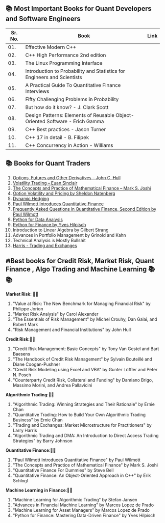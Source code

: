 ## 📚 Most Important Books for Quant Developers and Software Engineers


| Sr. No. | Book | Link |
| --------|------|-----|
| 01. | Effective Modern C++ |
| 02. | C++ High Performance 2nd edition |
| 03. | The Linux Programming Interface |
| 04. | Introduction to Probability and Statistics for Engineers and Scientists |
| 05. | A Practical Guide To Quantitative Finance Interviews |
| 06. | Fifty Challenging Problems in Probability |
| 07. | But how do it know?  - J. Clark Scott |
| 08. | Design Patterns:  Elements of Reusable Object-Oriented Software - Erich Gamma |
| 09. | C++ Best practices - Jason Turner |
| 10. | C++ 17 in detail - B. Filipek |
| 11. | C++ Concurrency in Action - Williams |  

## 📚 Books for Quant Traders 

1. [Options, Futures and Other Derivatives – John C. Hull](http://lib.ysu.am/disciplines_bk/2b66030e0dd4c77b2bda437f6c1e5e66.pdf)
2. [Volatility Trading – Euan Sinclair](https://knowen-production.s3.amazonaws.com/uploads/attachment/file/2167/Volatility%2BTrading%2B-%2BEuan%2BSinclair.pdf)
3. [The Concepts and Practice of Mathematical Finance – Mark S. Joshi](https://ia601604.us.archive.org/20/items/quant_books/Concepts%20_%20Practice%20of%20Mathematical%20Finance%20-%20M.%20S.%20Joshi.pdf)
4. [Option Volatility and Pricing by Sheldon Natenberg](https://tfal.in/wp-content/uploads/2023/09/Option-Volatility-and-Pricing_-Advanced-Trading-Strategies-and-Techniques-PDFDrive-.pdf)
5. [Dynamic Hedging](http://docs.finance.free.fr/Options/Dynamic_Hedging-Taleb.pdf)
6. [Paul Wilmott Introduces Quantitative Finance](http://ndl.ethernet.edu.et/bitstream/123456789/26868/1/114.Wilmott%2C%20Paul.pdf)
7. [Frequently Asked Questions in Quantitative Finance, Second Edition by Paul Wilmott]()
8. [Python for Data Analysis]()
9. [Python for Finance by Yves Hilpisch](https://www.sea-stat.com/wp-content/uploads/2021/05/Yves-Hilpisch-Python-for-Finance_-Mastering-Data-Driven-Finance-Book-OReilly-2018.pdf)
10. Introduction to Linear Algebra by Gilbert Strang
11. Advances in Portfolio Management by Grinold and Kahn
12. Technical Analysis is Mostly Bullshit
13. [Harris - Trading and Exchanges](https://www.acsu.buffalo.edu/~keechung/MGF743/Readings/Trading-Exchanges-Market-Microstructure-Practitioners%20Draft%20Copy.pdf)


## 🔥Best books for Credit Risk, Market Risk, Quant Finance , Algo Trading and Machine Learning 📚📚

**Market Risk**: 🎯🎯
1. "Value at Risk: The New Benchmark for Managing Financial Risk" by Philippe Jorion
2. "Market Risk Analysis" by Carol Alexander
3. "The Essentials of Risk Management" by Michel Crouhy, Dan Galai, and Robert Mark
4. "Risk Management and Financial Institutions" by John Hull

**Credit Risk**:🎯🎯
1. "Credit Risk Management: Basic Concepts" by Tony Van Gestel and Bart Baesens
2. "The Handbook of Credit Risk Management" by Sylvain Bouteillé and Diane Coogan-Pushner
3. "Credit Risk Modeling using Excel and VBA" by Gunter Löffler and Peter N. Posch
4. "Counterparty Credit Risk, Collateral and Funding" by Damiano Brigo, Massimo Morini, and Andrea Pallavicini

**Algorithmic Trading**:🎯🎯
1. "Algorithmic Trading: Winning Strategies and Their Rationale" by Ernie Chan
2. "Quantitative Trading: How to Build Your Own Algorithmic Trading Business" by Ernie Chan
3. "Trading and Exchanges: Market Microstructure for Practitioners" by Larry Harris
4. "Algorithmic Trading and DMA: An Introduction to Direct Access Trading Strategies" by Barry Johnson

**Quantitative Finance**:🎯🎯
1. "Paul Wilmott Introduces Quantitative Finance" by Paul Wilmott
2. "The Concepts and Practice of Mathematical Finance" by Mark S. Joshi
3. "Quantitative Finance For Dummies" by Steve Bell
4. "Quantitative Finance: An Object-Oriented Approach in C++" by Erik Schlogl

**Machine Learning in Finance**:🎯🎯
1. "Machine Learning for Algorithmic Trading" by Stefan Jansen
2. "Advances in Financial Machine Learning" by Marcos Lopez de Prado
3. "Machine Learning for Asset Managers" by Marcos Lopez de Prado
4. "Python for Finance: Mastering Data-Driven Finance" by Yves Hilpisch
